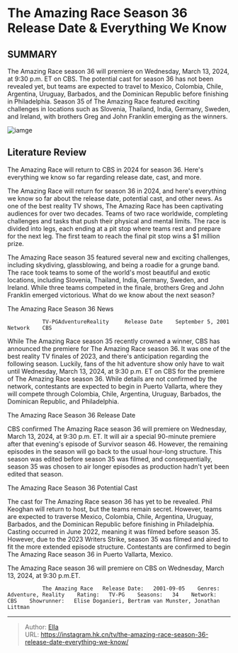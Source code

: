 # The Amazing Race Season 36 Release Date &amp; Everything We Know


## SUMMARY 



  The Amazing Race season 36 will premiere on Wednesday, March 13, 2024, at 9:30 p.m. ET on CBS.   The potential cast for season 36 has not been revealed yet, but teams are expected to travel to Mexico, Colombia, Chile, Argentina, Uruguay, Barbados, and the Dominican Republic before finishing in Philadelphia.   Season 35 of The Amazing Race featured exciting challenges in locations such as Slovenia, Thailand, India, Germany, Sweden, and Ireland, with brothers Greg and John Franklin emerging as the winners.  

![iamge](https://static1.srcdn.com/wordpress/wp-content/uploads/2024/01/the-amazing-race-season-36_-release-date-potential-cast-everything-we-know.jpg)

## Literature Review

The Amazing Race will return to CBS in 2024 for season 36. Here&#39;s everything we know so far regarding release date, cast, and more.




The Amazing Race will return for season 36 in 2024, and here&#39;s everything we know so far about the release date, potential cast, and other news. As one of the best reality TV shows, The Amazing Race has been captivating audiences for over two decades. Teams of two race worldwide, completing challenges and tasks that push their physical and mental limits. The race is divided into legs, each ending at a pit stop where teams rest and prepare for the next leg. The first team to reach the final pit stop wins a $1 million prize.




The Amazing Race season 35 featured several new and exciting challenges, including skydiving, glassblowing, and being a roadie for a grunge band. The race took teams to some of the world&#39;s most beautiful and exotic locations, including Slovenia, Thailand, India, Germany, Sweden, and Ireland. While three teams competed in the finale, brothers Greg and John Franklin emerged victorious. What do we know about the next season?


 The Amazing Race Season 36 News 
          

               TV-PGAdventureReality     Release Date    September 5, 2001     Network    CBS      



 
While The Amazing Race season 35 recently crowned a winner, CBS has announced the premiere for The Amazing Race season 36. It was one of the best reality TV finales of 2023, and there&#39;s anticipation regarding the following season. Luckily, fans of the hit adventure show only have to wait until Wednesday, March 13, 2024, at 9:30 p.m. ET on CBS for the premiere of The Amazing Race season 36. While details are not confirmed by the network, contestants are expected to begin in Puerto Vallarta, where they will compete through Colombia, Chile, Argentina, Uruguay, Barbados, the Dominican Republic, and Philadelphia.






 The Amazing Race Season 36 Release Date 
          



 
CBS confirmed The Amazing Race season 36 will premiere on Wednesday, March 13, 2024, at 9:30 p.m. ET. It will air a special 90-minute premiere after that evening&#39;s episode of Survivor season 46. However, the remaining episodes in the season will go back to the usual hour-long structure. This season was edited before season 35 was filmed, and consequentially, season 35 was chosen to air longer episodes as production hadn&#39;t yet been edited that season.



 The Amazing Race Season 36 Potential Cast 
          

The cast for The Amazing Race season 36 has yet to be revealed. Phil Keoghan will return to host, but the teams remain secret. However, teams are expected to traverse Mexico, Colombia, Chile, Argentina, Uruguay, Barbados, and the Dominican Republic before finishing in Philadelphia. Casting occurred in June 2022, meaning it was filmed before season 35. However, due to the 2023 Writers Strike, season 35 was filmed and aired to fit the more extended episode structure. Contestants are confirmed to begin The Amazing Race season 36 in Puerto Vallarta, Mexico.






The Amazing Race season 36 will premiere on CBS on Wednesday, March 13, 2024, at 9:30 p.m.ET.




               The Amazing Race   Release Date:   2001-09-05    Genres:   Adventure, Reality    Rating:   TV-PG    Seasons:   34    Network:   CBS    Showrunner:   Elise Doganieri, Bertram van Munster, Jonathan Littman      

---

> Author: [Ella](https://instagram.hk.cn/)  
> URL: https://instagram.hk.cn/tv/the-amazing-race-season-36-release-date-everything-we-know/  

